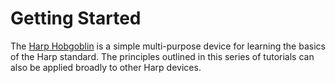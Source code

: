 # Getting Started

The [Harp Hobgoblin](https://github.com/harp-tech/device.hobgoblin) is a simple multi-purpose device for learning the basics of the Harp standard. The principles outlined in this series of tutorials can also be applied broadly to other Harp devices. 